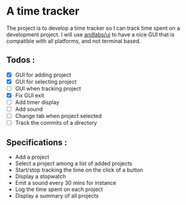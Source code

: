 # A time tracker

The project is to develop a time tracker so I can track time 
spent on a development project.
I will use [andlabs/ui](https://github.com/andlabs/ui) to have
a nice GUI that is compatible with all platforms, and not terminal
based.

## Todos :
- [x] GUI for adding project
- [x] GUI for selecting project
- [ ] GUI when tracking project
- [x] Fix GUI exit
- [ ] Add timer display
- [ ] Add sound
- [ ] Change tab when project selected
- [ ] Track the commits of a directory

## Specifications :
- Add a project
- Select a project among a list of added projects
- Start/stop tracking the time on the click of a button
- Display a stopwatch
- Emit a sound every 30 mins for instance
- Log the time spent on each project
- Display a summary of all projects
